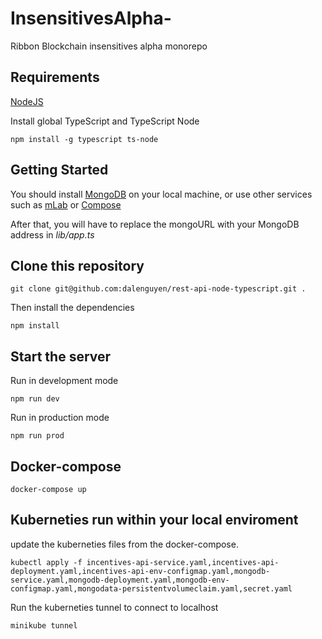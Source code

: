 # InsensitivesAlpha-
Ribbon Blockchain insensitives alpha monorepo 

## Requirements

[NodeJS](https://nodejs.org/en/)

Install global TypeScript and TypeScript Node

```
npm install -g typescript ts-node
```

## Getting Started

You should install [MongoDB](https://docs.mongodb.com/manual/administration/install-community/) on your local machine, or use other services such as [mLab](https://mlab.com/) or [Compose](https://www.compose.com/compare/mongodb)

After that, you will have to replace the mongoURL with your MongoDB address in *lib/app.ts*

## Clone this repository

```
git clone git@github.com:dalenguyen/rest-api-node-typescript.git .
```

Then install the dependencies

```
npm install
```

## Start the server

Run in development mode

```
npm run dev
```

Run in production mode 

```
npm run prod
```

## Docker-compose
```
docker-compose up
```


## Kuberneties run within your local enviroment

update the kuberneties files from the docker-compose.
```
kubectl apply -f incentives-api-service.yaml,incentives-api-deployment.yaml,incentives-api-env-configmap.yaml,mongodb-service.yaml,mongodb-deployment.yaml,mongodb-env-configmap.yaml,mongodata-persistentvolumeclaim.yaml,secret.yaml
```

Run the kuberneties tunnel to connect to localhost
```
minikube tunnel
```

